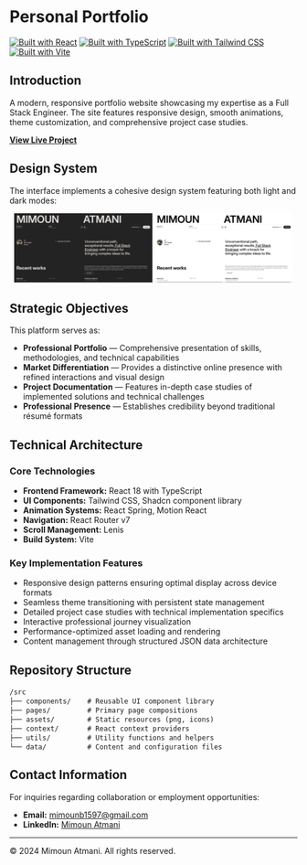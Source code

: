 # Personal Portfolio

[![Built with React](https://img.shields.io/badge/React-20232A?style=for-the-badge&logo=react&logoColor=61DAFB)](https://reactjs.org/)
[![Built with TypeScript](https://img.shields.io/badge/TypeScript-007ACC?style=for-the-badge&logo=typescript&logoColor=white)](https://www.typescriptlang.org/)
[![Built with Tailwind CSS](https://img.shields.io/badge/Tailwind_CSS-38B2AC?style=for-the-badge&logo=tailwind-css&logoColor=white)](https://tailwindcss.com/)
[![Built with Vite](https://img.shields.io/badge/Vite-B73BFE?style=for-the-badge&logo=vite&logoColor=FFD62E)](https://vitejs.dev/)

## Introduction

A modern, responsive portfolio website showcasing my expertise as a Full Stack Engineer. The site features responsive design, smooth animations, theme customization, and comprehensive project case studies.

**[View Live Project](https://mimoun.xyz)**

## Design System

The interface implements a cohesive design system featuring both light and dark modes:

<div align="center">
  <img src="src/assets/png/WebsiteThumbnailBlack.png" alt="Light Mode Interface" width="48%">
  <img src="src/assets/png/WebsiteThumbnailWhite.png" alt="Dark Mode Interface" width="48%">
</div>

## Strategic Objectives

This platform serves as:

- **Professional Portfolio** — Comprehensive presentation of skills, methodologies, and technical capabilities
- **Market Differentiation** — Provides a distinctive online presence with refined interactions and visual design
- **Project Documentation** — Features in-depth case studies of implemented solutions and technical challenges
- **Professional Presence** — Establishes credibility beyond traditional résumé formats

## Technical Architecture

### Core Technologies

- **Frontend Framework:** React 18 with TypeScript
- **UI Components:** Tailwind CSS, Shadcn component library
- **Animation Systems:** React Spring, Motion React
- **Navigation:** React Router v7
- **Scroll Management:** Lenis
- **Build System:** Vite

### Key Implementation Features

- Responsive design patterns ensuring optimal display across device formats
- Seamless theme transitioning with persistent state management
- Detailed project case studies with technical implementation specifics
- Interactive professional journey visualization
- Performance-optimized asset loading and rendering
- Content management through structured JSON data architecture

## Repository Structure

```
/src
├── components/    # Reusable UI component library
├── pages/         # Primary page compositions
├── assets/        # Static resources (png, icons)
├── context/       # React context providers
├── utils/         # Utility functions and helpers
└── data/          # Content and configuration files
```

## Contact Information

For inquiries regarding collaboration or employment opportunities:

- **Email:** mimounb1597@gmail.com
- **LinkedIn:** [Mimoun Atmani](https://www.linkedin.com/in/mimoun-atmani/)

---

© 2024 Mimoun Atmani. All rights reserved.
